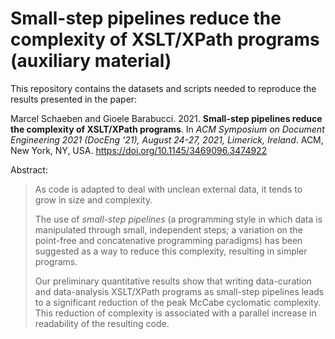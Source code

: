 Small-step pipelines reduce the complexity of XSLT/XPath programs (auxiliary material)
======================================================================================

This repository contains the datasets and scripts needed to reproduce the
results presented in the paper:

Marcel Schaeben and Gioele Barabucci. 2021. **Small-step pipelines reduce
the complexity of XSLT/XPath programs**. In _ACM Symposium on Document
Engineering 2021 (DocEng '21), August 24-27, 2021, Limerick, Ireland_.
ACM, New York, NY, USA. https://doi.org/10.1145/3469096.3474922

Abstract:

> As code is adapted to deal with unclean external data, it tends to grow
> in size and complexity.
>
> The use of _small-step pipelines_ (a programming style in which data is
> manipulated through small, independent steps; a variation on the
> point-free and concatenative programming paradigms) has been suggested
> as a way to reduce this complexity, resulting in simpler programs.
>
> Our preliminary quantitative results show that writing data-curation and
> data-analysis XSLT/XPath programs as small-step pipelines leads to a
> significant reduction of the peak McCabe cyclomatic complexity.
> This reduction of complexity is associated with a parallel increase in
> readability of the resulting code.

